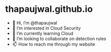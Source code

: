# thapaujwal.github.io

- 👋 Hi, I’m @thapaujwal
- 👀 I’m interested in Cloud Security
- 🌱 I’m currently learning Cloud
- 💞️ I’m looking to collaborate on detection rules
- 📫 How to reach me through my website
